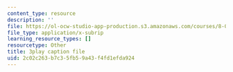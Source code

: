 ```yaml
---
content_type: resource
description: ''
file: https://ol-ocw-studio-app-production.s3.amazonaws.com/courses/8-01sc-classical-mechanics-fall-2016/2c02c263b7c35fb59a43f4fd1efda924_Vg8t8_IOHDg.vtt
file_type: application/x-subrip
learning_resource_types: []
resourcetype: Other
title: 3play caption file
uid: 2c02c263-b7c3-5fb5-9a43-f4fd1efda924
---
```

